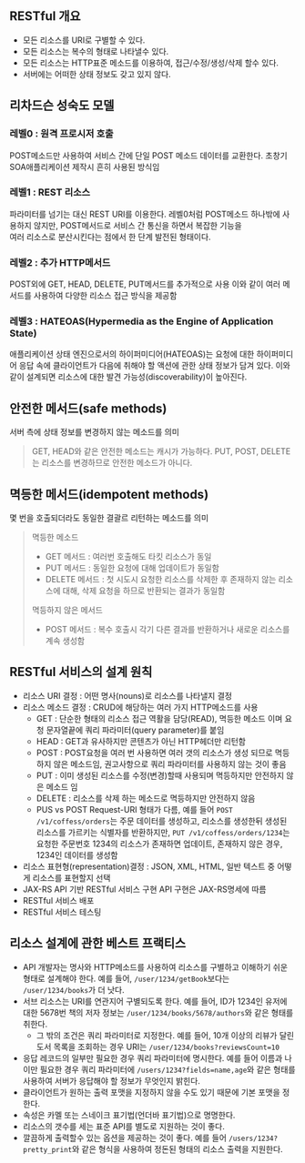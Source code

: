 ## RESTful 개요
- 모든 리소스를 URI로 구별할 수 있다.
- 모든 리소스는 복수의 형태로 나타낼수 있다.
- 모든 리소스는 HTTP표준 메소드를 이용하여, 접근/수정/생성/삭제 할수 있다.
- 서버에는 어떠한 상태 정보도 갖고 있지 않다.

## 리차드슨 성숙도 모델

### 레벨0 : 원격 프로시저 호출
POST메소드만 사용하여 서비스 간에 단일 POST 메소드 데이터를 교환한다.
초창기 SOA애플리케이션 제작시 흔히 사용된 방식임

### 레벨1 : REST 리소스
파라미터를 넘기는 대신 REST URI를 이용한다.
레벨0처럼 POST메소드 하나밖에 사용하지 않지만,
POST메서드로 서비스 간 통신을 하면서 복잡한 기능을  
여러 리소스로 분산시킨다는 점에서 한 단계 발전된 형태이다.

### 레벨2 : 추가 HTTP메서드
POST외에 GET, HEAD, DELETE, PUT메서드를 추가적으로 사용
이와 같이 여러 메서드를 사용하여 다양한 리소스 접근 방식을 제공함

### 레벨3 : HATEOAS(Hypermedia as the Engine of Application State)
애플리케이션 상태 엔진으로서의 하이퍼미디어(HATEOAS)는 요청에 대한 하이퍼미디어 응답 속에 클라이언트가
다음에 취해야 할 액션에 관한 상태 정보가 담겨 있다.
이와 같이 설계되면 리소스에 대한 발견 가능성(discoverability)이 높아진다.


## 안전한 메서드(safe methods)
서버 측에 상태 정보를 변경하지 않는 메소드를 의미
> GET, HEAD와 같은 안전한 메소드는 캐시가 가능하다.
> PUT, POST, DELETE는 리소스를 변경하므로 안전한 메소드가 아니다.

## 멱등한 메서드(idempotent methods)
몇 번을 호출되더라도 동일한 결괄르 리턴하는 메소드를 의미
> 멱등한 메소드
> - GET 메서드 : 여러번 호출해도 타킷 리소스가 동일
> - PUT 메서드 : 동일한 요청에 대해 업데이트가 동일함
> - DELETE 메서드 : 첫 시도시 요청한 리소스를 삭제한 후 존재하지 않는 리소스에 대해,
> 삭제 요청을 하므로 반환되는 결과가 동일함
>
> 멱등하지 않은 메서드
> - POST 메서드 : 복수 호출시 각기 다른 결과를 반환하거나 새로운 리소스를 계속 생성함


## RESTful 서비스의 설계 원칙
- 리소스 URI 결정 :
  어떤 명사(nouns)로 리소스를 나타낼지 결정
- 리소스 메소드 결정 :
  CRUD에 해당하는 여러 가지 HTTP메소드를 사용
  - GET : 단순한 형태의 리소스 접근 역활을 담당(READ), 멱등한 메소드 이며 요청 문자열끝에 쿼리 파라미터(query parameter)를 붙임
  - HEAD : GET과 유사하지만 콘텐츠가 아닌 HTTP헤더만 리턴함
  - POST : POST요청을 여러 번 사용하면 여러 갯의 리소스가 생성 되므로 멱등하지 않은 메소드임, 권고사항으로 쿼리 파라미터를 사용하지 않는 것이 좋음
  - PUT : 이미 생성된 리소스를 수정(변경)할때 사용되며 멱등하지만 안전하지 않은 메소드 임
  - DELETE : 리소스를 삭제 하는 메소드로 멱등하지만 안전하지 않음
  - PUS vs POST
    Request-URI 형태가 다름, 예를 들어 ```POST /v1/coffess/orders```는 주문 데이터를 생성하고,
    리소스를 생성한뒤 생성된 리소스를 가르키는 식별자를 반환하지만, ```PUT /v1/coffess/orders/1234```는
    요청한 주문번호 1234의 리소스가 존재하면 업데이트, 존재하지 않은 경우, 1234인 데이터를 생성함
- 리소스 표현형(representation)결정 :
  JSON, XML, HTML, 일반 텍스트 중 어떻게 리소스를 표현할지 선택
- JAX-RS API 기반 RESTful 서비스 구현
  API 구현은 JAX-RS명세에 따름
- RESTful 서비스 배포
- RESTful 서비스 테스팅


## 리소스 설계에 관한 베스트 프랙티스
- API 개발자는 명사와 HTTP메소드를 사용하여 리소스를 구별하고 이해하기 쉬운 형태로 설계해야 한다.
  예를 들어, ```/user/1234/getBook```보다는 ```/user/1234/books```가 더 낫다.
- 서브 리소스는 URI를 연관지어 구별되도록 한다.
  예를 들어, ID가 1234인 유저에 대한 5678번 책의 저자 정보는
  ```/user/1234/books/5678/authors```와 같은 형태를 취한다.
  - 그 밖의 조건은 쿼리 파라미터로 지정한다. 예를 들어, 10개 이상의 리뷰가 달린 도서 목록을 조회하는 경우
    URI는 ```/user/1234/books?reviewsCount=10```
- 응답 레코드의 일부만 필요한 경우 쿼리 파라미터에 명시한다. 예를 들어 이름과 나이만 필요한 경우
  쿼리 파라미터에 ```/users/1234?fields=name,age```와 같은 형태를 사용하여 서버가 응답해야 할 정보가 무엇인지 밝힌다.
- 클라이언트가 원하는 출력 포맷을 지정하지 않을 수도 있기 때문에 기본 포맷을 정한다.
- 속성은 카멜 또는 스네이크 표기법(언더바 표기법)으로 명명한다.
- 리소스의 갯수를 세는 표준 API를 별도로 지원하는 것이 좋다.
- 깔끔하게 출력할수 있는 옵션을 제공하는 것이 좋다.
  예를 들어 ```/users/1234?pretty_print```와 같은 형식을 사용하여 정돈된 형태의 리소스 출력을 지원한다.
  

